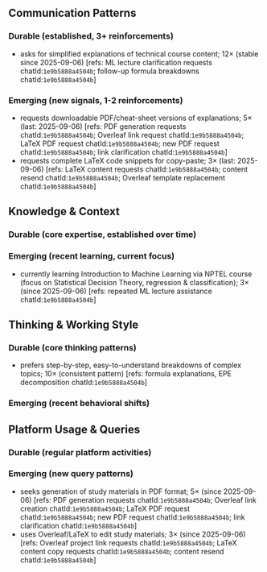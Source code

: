 ## Communication Patterns
### Durable (established, 3+ reinforcements)
- asks for simplified explanations of technical course content; 12× (stable since 2025-09-06) [refs: ML lecture clarification requests chatId:`1e9b5888a4504b`; follow-up formula breakdowns chatId:`1e9b5888a4504b`]

### Emerging (new signals, 1-2 reinforcements)
- requests downloadable PDF/cheat-sheet versions of explanations; 5× (last: 2025-09-06) [refs: PDF generation requests chatId:`1e9b5888a4504b`; Overleaf link request chatId:`1e9b5888a4504b`; LaTeX PDF request chatId:`1e9b5888a4504b`; new PDF request chatId:`1e9b5888a4504b`; link clarification chatId:`1e9b5888a4504b`]
- requests complete LaTeX code snippets for copy-paste; 3× (last: 2025-09-06) [refs: LaTeX content requests chatId:`1e9b5888a4504b`; content resend chatId:`1e9b5888a4504b`; Overleaf template replacement chatId:`1e9b5888a4504b`]

## Knowledge & Context
### Durable (core expertise, established over time)

### Emerging (recent learning, current focus)
- currently learning Introduction to Machine Learning via NPTEL course (focus on Statistical Decision Theory, regression & classification); 3× (since 2025-09-06) [refs: repeated ML lecture assistance chatId:`1e9b5888a4504b`]

## Thinking & Working Style
### Durable (core thinking patterns)
- prefers step-by-step, easy-to-understand breakdowns of complex topics; 10× (consistent pattern) [refs: formula explanations, EPE decomposition chatId:`1e9b5888a4504b`]

### Emerging (recent behavioral shifts)

## Platform Usage & Queries
### Durable (regular platform activities)

### Emerging (new query patterns)
- seeks generation of study materials in PDF format; 5× (since 2025-09-06) [refs: PDF generation requests chatId:`1e9b5888a4504b`; Overleaf link creation chatId:`1e9b5888a4504b`; LaTeX PDF request chatId:`1e9b5888a4504b`; new PDF request chatId:`1e9b5888a4504b`; link clarification chatId:`1e9b5888a4504b`]
- uses Overleaf/LaTeX to edit study materials; 3× (since 2025-09-06) [refs: Overleaf project link requests chatId:`1e9b5888a4504b`; LaTeX content copy requests chatId:`1e9b5888a4504b`; content resend chatId:`1e9b5888a4504b`]